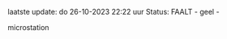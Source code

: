laatste update: 
do 26-10-2023 22:22   uur 
Status: FAALT - geel - 
<div class="service Y">microstation</div>